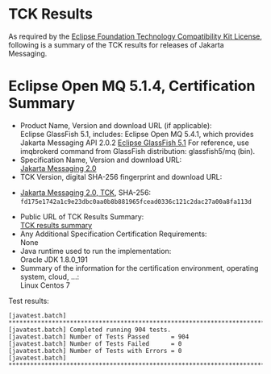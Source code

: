 TCK Results
===========

As required by the
[Eclipse Foundation Technology Compatibility Kit License](https://www.eclipse.org/legal/tck.php),
following is a summary of the TCK results for releases of Jakarta Messaging.

# Eclipse Open MQ 5.1.4, Certification Summary

- Product Name, Version and download URL (if applicable): <br/>
  Eclipse GlassFish 5.1, includes: Eclipse Open MQ 5.4.1, which provides Jakarta Messaging API 2.0.2
  [Eclipse GlassFish 5.1](https://www.eclipse.org/downloads/download.php?file=/glassfish/glassfish-5.1.0.zip)
  For reference, use imqbrokerd command from GlassFish distribution: glassfish5/mq (bin).
- Specification Name, Version and download URL: <br/>
  [Jakarta Messaging 2.0](https://jakarta.ee/specifications/messaging/2.0)
- TCK Version, digital SHA-256 fingerprint and download URL: <br/>
*  [Jakarta Messaging 2.0, TCK](http://download.eclipse.org/ee4j/jakartaee-tck/jakartaee8-eftl/promoted/eclipse-messaging-tck-2.0.0.zip), SHA-256: `fd175e1742a1c9e23dbc0aa0b8b881965fcead0336c121c2dac27a00a8fa113d`
- Public URL of TCK Results Summary: <br/>
  [TCK results summary](TCK-Results.html)
- Any Additional Specification Certification Requirements: <br/>
  None
- Java runtime used to run the implementation: <br/>
  Oracle JDK 1.8.0_191
- Summary of the information for the certification environment, operating system, cloud, ...: <br/>
  Linux Centos 7

Test results:

```
[javatest.batch] ********************************************************************************
[javatest.batch] Completed running 904 tests.
[javatest.batch] Number of Tests Passed      = 904
[javatest.batch] Number of Tests Failed      = 0
[javatest.batch] Number of Tests with Errors = 0
[javatest.batch] ********************************************************************************
```
